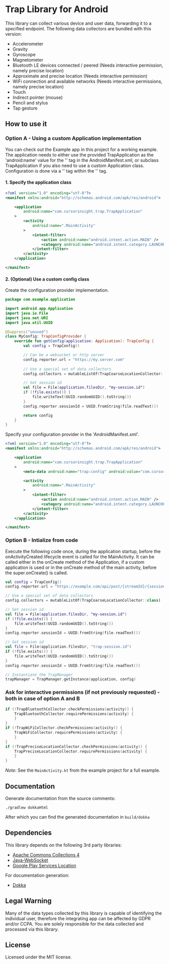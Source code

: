 # Trap Library for Android
This library can collect various device and user data, forwarding it to a specified endpoint. The following data collectors are bundled with this version:

* Accelerometer
* Gravity
* Gyroscope
* Magnetometer
* Bluetooth LE devices connected / peered (Needs interactive permission, namely precise location)
* Approximate and precise location (Needs interactive permission)
* WiFi connection and available networks (Needs interactive permissions, namely precise location)
* Touch
* Indirect pointer (mouse)
* Pencil and stylus
* Tap gesture

## How to use it

### Option A - Using a custom Application implementation

You can check out the Example app in this project for a working example. The application needs to 
either use the provided TrapApplication as the 'android:name' value for the '<application>' tag in 
the AndroidManifest.xml, or subclass TrapApplication if you also need to use a custom Application 
class. Configuration is done via a '<meta-data>' tag within the '<application>' tag.

#### 1. Specify the application class
```xml
<?xml version="1.0" encoding="utf-8"?>
<manifest xmlns:android="http://schemas.android.com/apk/res/android">

    <application
        android:name="com.cursorinsight.trap.TrapApplication"
    >
        <activity
            android:name=".MainActivity"
        >
            <intent-filter>
                <action android:name="android.intent.action.MAIN" />
                <category android:name="android.intent.category.LAUNCHER" />
            </intent-filter>
        </activity>
    </application>

</manifest>
```

#### 2. (Optional) Use a custom config class
Create the configuration provider implementation.

```kotlin
package com.example.application

import android.app.Application
import java.io.File
import java.net.URI
import java.util.UUID

@Suppress("unused")
class MyConfig: TrapConfigProvider {
    override fun getConfig(application: Application): TrapConfig {
        val config = TrapConfig()

        // Can be a websocket or http server
        config.reporter.url = "https://my.server.com"
        
        // Use a special set of data collectors
        config.collectors = mutableListOf(TrapCoarseLocationCollector::class)

        // Set session id
        val file = File(application.filesDir, "my-session.id")
        if (!file.exists()) {
            file.writeText(UUID.randomUUID().toString())
        }
        config.reporter.sessionId = UUID.fromString(file.readText())

        return config
    }
}
```

Specify your configuration provider in the 'AndroidManifest.xml'.
```xml
<?xml version="1.0" encoding="utf-8"?>
<manifest xmlns:android="http://schemas.android.com/apk/res/android">

    <application
        android:name="com.cursorinsight.trap.TrapApplication"
    >
        <meta-data android:name="trap:config" android:value="com.cursorinsight.trap.MyConfig" />

        <activity
            android:name=".MainActivity"
        >
            <intent-filter>
                <action android:name="android.intent.action.MAIN" />
                <category android:name="android.intent.category.LAUNCHER" />
            </intent-filter>
        </activity>
    </application>

</manifest>
```

### Option B - Intialize from code

Execute the following code once, during the application startup, before the onActivityCreated 
lifecycle event is called for the MainActivity. It can be called either in the onCreate method of
the Application, if a custom application is used or in the onCreate method of the main activity, 
before the super.onCreate() is called.

```kotlin
val config = TrapConfig()
config.reporter.url = "https://example.com/api/post/{streamId}/{sessionId}"

// Use a special set of data collectors
config.collectors = mutableListOf(TrapCoarseLocationCollector::class)

// Set session id
val file = File(application.filesDir, "my-session.id")
if (!file.exists()) {
    file.writeText(UUID.randomUUID().toString())
}
config.reporter.sessionId = UUID.fromString(file.readText())

// Set session id
val file = File(application.filesDir, "trap-session.id")
if (!file.exists()) {
    file.writeText(UUID.randomUUID().toString())
}
config.reporter.sessionId = UUID.fromString(file.readText())

// Instantiate the TrapManager
trapManager = TrapManager.getInstance(application, config)
```

### Ask for interactive permissions (if not previously requested) - both in case of option A and B
```kotlin
if (!TrapBluetoothCollector.checkPermissions(activity)) {
    TrapBluetoothCollector.requirePermissions(activity) {
    }
}
if (!TrapWiFiCollector.checkPermissions(activity)) {
    TrapWiFiCollector.requirePermissions(activity) {
    }
}
if (!TrapPreciseLocationCollector.checkPermissions(activity)) {
    TrapPreciseLocationCollector.requirePermissions(activity) {
    }
}
```
_Note:_ See the `MainActivity.kt` from the example project for a full example.

## Documentation
Generate documentation from the source comments:
```shell
./gradlew dokkaHtml
```

After which you can find the generated documentation in `build/dokka`

## Dependencies
This library depends on the following 3rd party libraries:
* [Apache Commons Collections 4](https://github.com/apache/commons-collections)
* [Java-WebSocket](https://github.com/TooTallNate/Java-WebSocket)
* [Google Play Services Location](https://mvnrepository.com/artifact/com.google.android.gms/play-services-location?repo=google)

For documentation generation:
* [Dokka](https://github.com/Kotlin/dokka)

## Legal Warning

Many of the data types collected by this library is capable of identifying the individual user, therefore the integrating app can be affected by GDPR and/or CCPA. You are solely responsible for the data collected and processed via this library.

## License

Licensed under the MIT license.